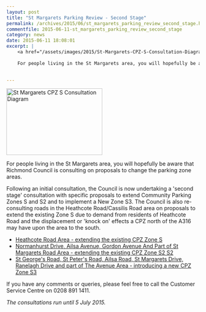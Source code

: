 ```yaml
---
layout: post
title: "St Margarets Parking Review - Second Stage"
permalink: /archives/2015/06/st_margarets_parking_review_second_stage.html
commentfile: 2015-06-11-st_margarets_parking_review_second_stage
category: news
date: 2015-06-11 18:08:01
excerpt: |
    <a href="/assets/images/2015/St-Margarets-CPZ-S-Consultation-Diagram.jpg" title="See larger version of - St Margarets CPZ S Consultation Diagram"><img src="/assets/images/2015/St-Margarets-CPZ-S-Consultation-Diagram_thumb.jpg" width="150" height="104" alt="St Margarets CPZ S Consultation Diagram" class="photo right" /></a>
    
    For people living in the St Margarets area, you will hopefully be aware that Richmond Council is consulting on proposals to change the parking zone areas.
    

---
```


<a href="/assets/images/2015/St-Margarets-CPZ-S-Consultation-Diagram.jpg" title="See larger version of - St Margarets CPZ S Consultation Diagram"><img src="/assets/images/2015/St-Margarets-CPZ-S-Consultation-Diagram_thumb.jpg" width="250" height="174" alt="St Margarets CPZ S Consultation Diagram" class="photo right" /></a>

For people living in the St Margarets area, you will hopefully be aware that Richmond Council is consulting on proposals to change the parking zone areas.

Following an initial consultation, the Council is now undertaking a 'second stage' consultation with specific proposals to extend Community Parking Zones S and S2 and to implement a New Zone S3. The Council is also re-consulting roads in the Heathcote Road/Cassilis Road area on proposals to extend the existing Zone S due to demand from residents of Heathcote Road and the displacement or 'knock on' effects a CPZ north of the A316 may have upon the area to the south.

-   [Heathcote Road Area - extending the existing CPZ Zone S](https://consultation.richmond.gov.uk/highways-transport/copy-of-st-margarets-parking-review-zone-s)
-   [Normanhurst Drive, Ailsa Avenue, Gordon Avenue And Part of St Margarets Road Area - extending the existing CPZ Zone S2 S2](https://consultation.richmond.gov.uk/highways-transport/st-margarets-parking-review-zone-s2)
-   [St George's Road, St Peter's Road, Ailsa Road, St Margarets Drive, Ranelagh Drive and part of The Avenue Area - introducing a new CPZ Zone S3](https://consultation.richmond.gov.uk/highways-transport/st-margarets-parking-review-zone-s3)

If you have any comments or queries, please feel free to call the Customer Service Centre on 0208 891 1411.

*The consultations run until 5 July 2015.*
